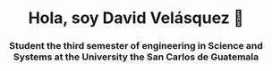 <div align="center">
<h1>Hola, soy David Velásquez 👋</h1>
</div>
<div align="center">
<h3>  Student the third semester of engineering in Science and Systems at the University the San Carlos de Guatemala </h3>
</div>

